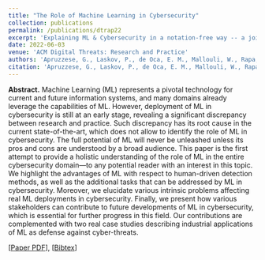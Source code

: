 ```yaml
---
title: "The Role of Machine Learning in Cybersecurity"
collection: publications
permalink: /publications/dtrap22
excerpt: 'Explaining ML & Cybersecurity in a notation-free way -- a joint effort involving Researchers, Practitioners and Regulatory Bodies.'
date: 2022-06-03
venue: 'ACM Digital Threats: Research and Practice'
authors: 'Apruzzese, G., Laskov, P., de Oca, E. M., Mallouli, W., Rapa, L. B., Grammatopoulos, A. V., & Franco, F. D.'
citation: 'Apruzzese, G., Laskov, P., de Oca, E. M., Mallouli, W., Rapa, L. B., Grammatopoulos, A. V., & Franco, F. D. (2022). "The Role of Machine Learning in Cybersecurity." <i> ACM Digital Threats: Research and Practice</i>.'
---
```

<b>Abstract.</b> Machine Learning (ML) represents a pivotal technology for current and future information systems, and many domains already leverage the capabilities of ML. However, deployment of ML in cybersecurity is still at an early stage, revealing a significant discrepancy between research and practice. Such discrepancy has its root cause in the current state-of-the-art, which does not allow to identify the role of ML in cybersecurity. The full potential of ML will never be unleashed unless its pros and cons are understood by a broad audience.
This paper is the first attempt to provide a holistic understanding of the role of ML in the entire cybersecurity domain—to any potential reader with an interest in this topic. We highlight the advantages of ML with respect to human-driven detection methods, as well as the additional tasks that can be addressed by ML in cybersecurity. Moreover, we elucidate various intrinsic problems affecting real ML deployments in cybersecurity. Finally, we present how various stakeholders can contribute to future developments of ML in cybersecurity, which is essential for further progress in this field. Our contributions are complemented with two real case studies describing industrial applications of ML as defense against cyber-threats.

[[Paper PDF](https://gioapru.github.io/files/papers/dtrap22/dtrap22.pdf)], [[Bibtex](https://gioapru.github.io/files/papers/dtrap22/dtrap22.bib)]